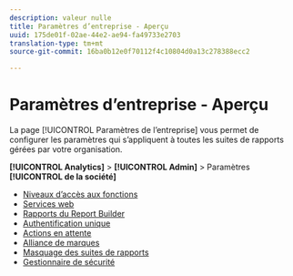 ```yaml
---
description: valeur nulle
title: Paramètres d’entreprise - Aperçu
uuid: 175de01f-02ae-44e2-ae94-fa49733e2703
translation-type: tm+mt
source-git-commit: 16ba0b12e0f70112f4c10804d0a13c278388ecc2

---
```



# Paramètres d’entreprise - Aperçu

La page [!UICONTROL Paramètres de l’entreprise] vous permet de configurer les paramètres qui s’appliquent à toutes les suites de rapports gérées par votre organisation.

**[!UICONTROL Analytics]** &gt; **[!UICONTROL Admin]** &gt; Paramètres **[!UICONTROL de la société]**

+ [Niveaux d’accès aux fonctions](feature-access-levels.md)
+ [Services web](web-services-admin.md)
+ [Rapports du Report Builder](report-builder-reports-admin.md)
+ [Authentification unique](single-signon-admin.md)
+ [Actions en attente](pending-actions-admin.md)
+ [Alliance de marques](co-branding-admin.md)
+ [Masquage des suites de rapports](c-hide-report-suites.md)
+ [Gestionnaire de sécurité](security-manager.md)


